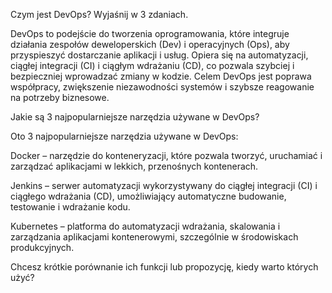 Czym jest DevOps? Wyjaśnij w 3 zdaniach.

DevOps to podejście do tworzenia oprogramowania, które integruje działania zespołów deweloperskich (Dev) i operacyjnych (Ops), aby przyspieszyć dostarczanie aplikacji i usług. Opiera się na automatyzacji, ciągłej integracji (CI) i ciągłym wdrażaniu (CD), co pozwala szybciej i bezpieczniej wprowadzać zmiany w kodzie. Celem DevOps jest poprawa współpracy, zwiększenie niezawodności systemów i szybsze reagowanie na potrzeby biznesowe.




Jakie są 3 najpopularniejsze narzędzia używane w DevOps?


Oto 3 najpopularniejsze narzędzia używane w DevOps:

Docker – narzędzie do konteneryzacji, które pozwala tworzyć, uruchamiać i zarządzać aplikacjami w lekkich, przenośnych kontenerach.

Jenkins – serwer automatyzacji wykorzystywany do ciągłej integracji (CI) i ciągłego wdrażania (CD), umożliwiający automatyczne budowanie, testowanie i wdrażanie kodu.

Kubernetes – platforma do automatyzacji wdrażania, skalowania i zarządzania aplikacjami kontenerowymi, szczególnie w środowiskach produkcyjnych.

Chcesz krótkie porównanie ich funkcji lub propozycję, kiedy warto których użyć?

